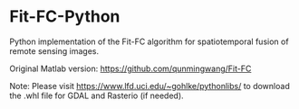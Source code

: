 # Fit-FC-Python
Python implementation of the Fit-FC algorithm for spatiotemporal fusion of remote sensing images.

Original Matlab version: https://github.com/qunmingwang/Fit-FC

Note: Please visit https://www.lfd.uci.edu/~gohlke/pythonlibs/ to download the .whl file for GDAL and Rasterio (if needed).

